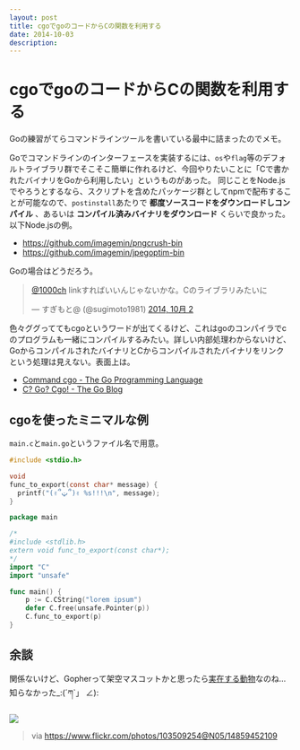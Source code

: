 ```yaml
---
layout: post
title: cgoでgoのコードからCの関数を利用する
date: 2014-10-03
description: 
---
```


# cgoでgoのコードからCの関数を利用する

Goの練習がてらコマンドラインツールを書いている最中に詰まったのでメモ。

Goでコマンドラインのインターフェースを実装するには、`os`や`flag`等のデフォルトライブラリ群でそこそこ簡単に作れるけど、今回やりたいことに「Cで書かれたバイナリをGoから利用したい」というものがあった。
同じことをNode.jsでやろうとするなら、スクリプトを含めたパッケージ群としてnpmで配布することが可能なので、`postinstall`あたりで **都度ソースコードをダウンロードしコンパイル** 、あるいは **コンパイル済みバイナリをダウンロード** くらいで良かった。以下Node.jsの例。

- https://github.com/imagemin/pngcrush-bin
- https://github.com/imagemin/jpegoptim-bin

Goの場合はどうだろう。

<blockquote class="twitter-tweet" lang="ja"><p><a href="https://twitter.com/1000ch">@1000ch</a> linkすればいいんじゃないかな。Cのライブラリみたいに</p>&mdash; すぎもと@ (@sugimoto1981) <a href="https://twitter.com/sugimoto1981/status/517631315563122688">2014, 10月 2</a></blockquote>

色々ググっててもcgoというワードが出てくるけど、これはgoのコンパイラでcのプログラムも一緒にコンパイルするみたい。詳しい内部処理わからないけど、GoからコンパイルされたバイナリとCからコンパイルされたバイナリをリンクという処理は見えない。表面上は。

- [Command cgo - The Go Programming Language](http://golang.org/cmd/cgo/)
- [C? Go? Cgo! - The Go Blog](http://blog.golang.org/c-go-cgo)

## cgoを使ったミニマルな例

`main.c`と`main.go`というファイル名で用意。

```c
#include <stdio.h>

void
func_to_export(const char* message) {
  printf("(✌՞ټ՞)✌ %s!!!\n", message);
}
```

```go
package main

/*
#include <stdlib.h>
extern void func_to_export(const char*);
*/
import "C"
import "unsafe"

func main() {
	p := C.CString("lorem ipsum")
	defer C.free(unsafe.Pointer(p))
	C.func_to_export(p)
}
```

## 余談

関係ないけど、Gopherって架空マスコットかと思ったら[実在する動物](http://ejje.weblio.jp/content/Gopher)なのね…知らなかった_:(´ཀ`」 ∠):

<img src='/img/posts/c-in-golang-with-cgo/gopher.jpg'>

> via https://www.flickr.com/photos/103509254@N05/14859452109